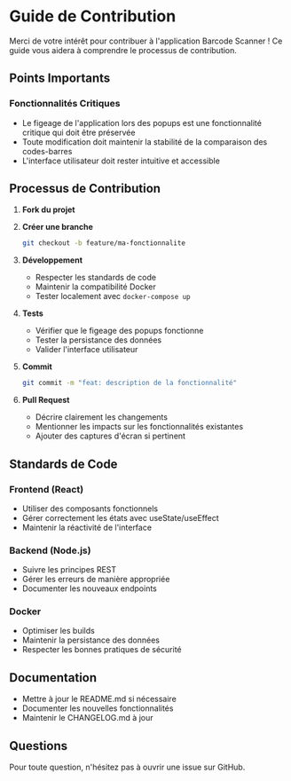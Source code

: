 # Guide de Contribution

Merci de votre intérêt pour contribuer à l'application Barcode Scanner ! Ce guide vous aidera à comprendre le processus de contribution.

## Points Importants

### Fonctionnalités Critiques
- Le figeage de l'application lors des popups est une fonctionnalité critique qui doit être préservée
- Toute modification doit maintenir la stabilité de la comparaison des codes-barres
- L'interface utilisateur doit rester intuitive et accessible

## Processus de Contribution

1. **Fork du projet**
2. **Créer une branche**
   ```bash
   git checkout -b feature/ma-fonctionnalite
   ```

3. **Développement**
   - Respecter les standards de code
   - Maintenir la compatibilité Docker
   - Tester localement avec `docker-compose up`

4. **Tests**
   - Vérifier que le figeage des popups fonctionne
   - Tester la persistance des données
   - Valider l'interface utilisateur

5. **Commit**
   ```bash
   git commit -m "feat: description de la fonctionnalité"
   ```

6. **Pull Request**
   - Décrire clairement les changements
   - Mentionner les impacts sur les fonctionnalités existantes
   - Ajouter des captures d'écran si pertinent

## Standards de Code

### Frontend (React)
- Utiliser des composants fonctionnels
- Gérer correctement les états avec useState/useEffect
- Maintenir la réactivité de l'interface

### Backend (Node.js)
- Suivre les principes REST
- Gérer les erreurs de manière appropriée
- Documenter les nouveaux endpoints

### Docker
- Optimiser les builds
- Maintenir la persistance des données
- Respecter les bonnes pratiques de sécurité

## Documentation

- Mettre à jour le README.md si nécessaire
- Documenter les nouvelles fonctionnalités
- Maintenir le CHANGELOG.md à jour

## Questions

Pour toute question, n'hésitez pas à ouvrir une issue sur GitHub.
